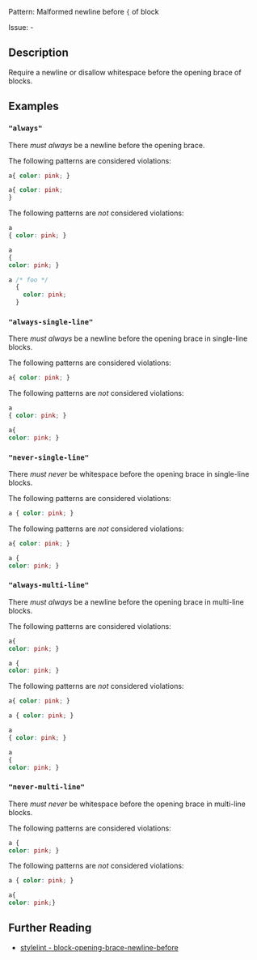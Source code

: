 Pattern: Malformed newline before `{` of block

Issue: -

## Description

Require a newline or disallow whitespace before the opening brace of blocks.

## Examples

### `"always"`

There *must always* be a newline before the opening brace.

The following patterns are considered violations:

```css
a{ color: pink; }
```

```css
a{ color: pink;
}
```

The following patterns are *not* considered violations:

```css
a
{ color: pink; }
```

```css
a
{
color: pink; }
```

```css
a /* foo */
  {
    color: pink;
  }
```

### `"always-single-line"`

There *must always* be a newline before the opening brace in single-line blocks.

The following patterns are considered violations:

```css
a{ color: pink; }
```

The following patterns are *not* considered violations:

```css
a
{ color: pink; }
```

```css
a{
color: pink; }
```

### `"never-single-line"`

There *must never* be whitespace before the opening brace in single-line blocks.

The following patterns are considered violations:

```css
a { color: pink; }
```

The following patterns are *not* considered violations:

```css
a{ color: pink; }
```

```css
a {
color: pink; }
```

### `"always-multi-line"`

There *must always* be a newline before the opening brace in multi-line blocks.

The following patterns are considered violations:

```css
a{
color: pink; }
```

```css
a {
color: pink; }
```

The following patterns are *not* considered violations:

```css
a{ color: pink; }
```

```css
a { color: pink; }
```

```css
a
{ color: pink; }
```

```css
a
{
color: pink; }
```

### `"never-multi-line"`

There *must never* be whitespace before the opening brace in multi-line blocks.

The following patterns are considered violations:

```css
a {
color: pink; }
```

The following patterns are *not* considered violations:

```css
a { color: pink; }
```

```css
a{
color: pink;}
```

## Further Reading

* [stylelint - block-opening-brace-newline-before](https://stylelint.io/user-guide/rules/block-opening-brace-newline-before)